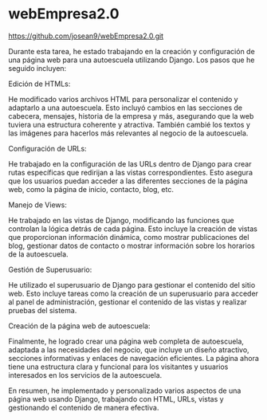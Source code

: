 # webEmpresa2.0
https://github.com/josean9/webEmpresa2.0.git

Durante esta tarea, he estado trabajando en la creación y configuración de una página web para una autoescuela utilizando Django. Los pasos que he seguido incluyen:

Edición de HTMLs:

He modificado varios archivos HTML para personalizar el contenido y adaptarlo a una autoescuela. Esto incluyó cambios en las secciones de cabecera, mensajes, historia de la empresa y más, asegurando que la web tuviera una estructura coherente y atractiva. También cambié los textos y las imágenes para hacerlos más relevantes al negocio de la autoescuela.

Configuración de URLs:

He trabajado en la configuración de las URLs dentro de Django para crear rutas específicas que redirijan a las vistas correspondientes. Esto asegura que los usuarios puedan acceder a las diferentes secciones de la página web, como la página de inicio, contacto, blog, etc.

Manejo de Views:

He trabajado en las vistas de Django, modificando las funciones que controlan la lógica detrás de cada página. Esto incluye la creación de vistas que proporcionan información dinámica, como mostrar publicaciones del blog, gestionar datos de contacto o mostrar información sobre los horarios de la autoescuela.

Gestión de Superusuario:

He utilizado el superusuario de Django para gestionar el contenido del sitio web. Esto incluye tareas como la creación de un superusuario para acceder al panel de administración, gestionar el contenido de las vistas y realizar pruebas del sistema.

Creación de la página web de autoescuela:

Finalmente, he logrado crear una página web completa de autoescuela, adaptada a las necesidades del negocio, que incluye un diseño atractivo, secciones informativas y enlaces de navegación eficientes. La página ahora tiene una estructura clara y funcional para los visitantes y usuarios interesados en los servicios de la autoescuela.

En resumen, he implementado y personalizado varios aspectos de una página web usando Django, trabajando con HTML, URLs, vistas y gestionando el contenido de manera efectiva.

